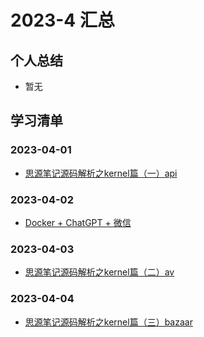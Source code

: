 # 2023-4 汇总
## 个人总结
* 暂无

## 学习清单
### 2023-04-01
* [思源笔记源码解析之kernel篇（一）api](./2023-04-01/思源笔记源码解析之kernel篇（一）api.md)

### 2023-04-02
* [Docker + ChatGPT + 微信](./2023-04-02/Docker%20%2B%20ChatGPT%20%2B%20%E5%BE%AE%E4%BF%A1.md)

### 2023-04-03
* [思源笔记源码解析之kernel篇（二）av](./2023-04-03/思源笔记源码解析之kernel篇（二）av.md)

### 2023-04-04
* [思源笔记源码解析之kernel篇（三）bazaar](./2023-04-04/思源笔记源码解析之kernel篇（三）bazaar.md)
